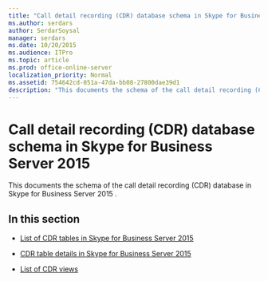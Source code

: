 ```yaml
---
title: "Call detail recording (CDR) database schema in Skype for Business Server 2015"
ms.author: serdars
author: SerdarSoysal
manager: serdars
ms.date: 10/20/2015
ms.audience: ITPro
ms.topic: article
ms.prod: office-online-server
localization_priority: Normal
ms.assetid: 754642cd-051a-47da-bb08-27800dae39d1
description: "This documents the schema of the call detail recording (CDR) database in Skype for Business Server 2015 ."
---
```


# Call detail recording (CDR) database schema in Skype for Business Server 2015
 
This documents the schema of the call detail recording (CDR) database in Skype for Business Server 2015 .
  
## In this section

- [List of CDR tables in Skype for Business Server 2015](list-of-cdr-tables.md)
    
- [CDR table details in Skype for Business Server 2015](cdr-table-details.md)
    
- [List of CDR views](list-of-cdr-views.md)
    


